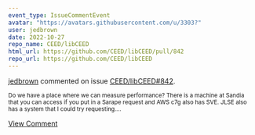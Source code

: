 ```yaml
---
event_type: IssueCommentEvent
avatar: "https://avatars.githubusercontent.com/u/3303?"
user: jedbrown
date: 2022-10-27
repo_name: CEED/libCEED
html_url: https://github.com/CEED/libCEED/pull/842
repo_url: https://github.com/CEED/libCEED
---
```


<a href='https://github.com/jedbrown' target='_blank'>jedbrown</a> commented on issue <a href='https://github.com/CEED/libCEED/pull/842' target='_blank'>CEED/libCEED#842</a>.

<small>Do we have a place where we can measure performance? There is a machine at Sandia that you can access if you put in a Sarape request and AWS c7g also has SVE. JLSE also has a system that I could try requesting....</small>

<a href='https://github.com/CEED/libCEED/pull/842' target='_blank'>View Comment</a>